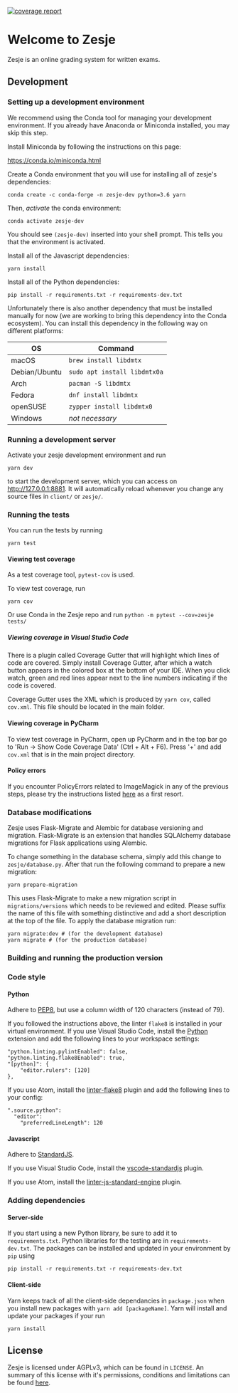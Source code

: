 [![coverage report](https://gitlab.kwant-project.org/works-on-my-machine/zesje/badges/master/coverage.svg)](https://gitlab.kwant-project.org/works-on-my-machine/zesje/commits/pytest-cov)

# Welcome to Zesje

Zesje is an online grading system for written exams.

## Development

### Setting up a development environment
We recommend using the Conda tool for managing your development
environment. If you already have Anaconda or Miniconda installed,
you may skip this step.

Install Miniconda by following the instructions on this page:

https://conda.io/miniconda.html

Create a Conda environment that you will use for installing all
of zesje's dependencies:

    conda create -c conda-forge -n zesje-dev python=3.6 yarn

Then, *activate* the conda environment:

    conda activate zesje-dev

You should see `(zesje-dev)` inserted into your shell prompt.
This tells you that the environment is activated.

Install all of the Javascript dependencies:

    yarn install

Install all of the Python dependencies:

    pip install -r requirements.txt -r requirements-dev.txt

Unfortunately there is also another dependency that must be installed
manually for now (we are working to bring this dependency into the
Conda ecosystem). You can install this dependency in the following way
on different platforms:

| OS            | Command                      |
|---------------|------------------------------|
| macOS         | `brew install libdmtx`       |
| Debian/Ubuntu | `sudo apt install libdmtx0a` |
| Arch          | `pacman -S libdmtx`          |
| Fedora        | `dnf install libdmtx`        |
| openSUSE      | `zypper install libdmtx0`    |
| Windows       | *not necessary*              |



### Running a development server
Activate your zesje development environment and run

    yarn dev

to start the development server, which you can access on http://127.0.0.1:8881.
It will automatically reload whenever you change any source files in `client/`
or `zesje/`.

### Running the tests

You can run the tests by running

    yarn test
    
#### Viewing test coverage

As a test coverage tool, `pytest-cov` is used.

To view test coverage, run

    yarn cov

Or use Conda in the Zesje repo and run `python -m pytest --cov=zesje tests/`

##### Viewing coverage in Visual Studio Code

There is a plugin called Coverage Gutter that will highlight which lines of code are covered.
Simply install Coverage Gutter, after which a watch button appears in the colored box at the bottom of your IDE.
When you click watch, green and red lines appear next to the line numbers indicating if the code is covered.

Coverage Gutter uses the XML which is produced by `yarn cov`, called `cov.xml`. This file should be located in the main folder.

#### Viewing coverage in PyCharm
To view test coverage in PyCharm, open up PyCharm and in the top bar go to 'Run -> Show Code Coverage Data' (Ctrl + Alt + F6).
Press '+' and add `cov.xml` that is in the main project directory.

#### Policy errors

If you encounter PolicyErrors related to ImageMagick in any of the previous steps, please
try the instructions listed
[here](https://alexvanderbist.com/posts/2018/fixing-imagick-error-unauthorized) as
a first resort.

### Database modifications

Zesje uses Flask-Migrate and Alembic for database versioning and migration. Flask-Migrate is an extension that handles SQLAlchemy database migrations for Flask applications using Alembic. 

To change something in the database schema, simply add this change to `zesje/database.py`. After that run the following command to prepare a new migration:

    yarn prepare-migration

This uses Flask-Migrate to make a new migration script in `migrations/versions` which needs to be reviewed and edited. Please suffix the name of this file with something distinctive and add a short description at the top of the file. To apply the database migration run:

    yarn migrate:dev # (for the development database)
    yarn migrate # (for the production database)

### Building and running the production version


### Code style

#### Python
Adhere to [PEP8](https://www.python.org/dev/peps/pep-0008/), but use a column width of 120 characters (instead of 79).

If you followed the instructions above, the linter `flake8` is installed in your virtual environment. If you use Visual Studio Code, install the [Python](https://marketplace.visualstudio.com/items?itemName=ms-python.python) extension and add the following lines to your workspace settings:

    "python.linting.pylintEnabled": false,
    "python.linting.flake8Enabled": true,
    "[python]": {
        "editor.rulers": [120]
    },

If you use Atom, install the [linter-flake8](https://atom.io/packages/linter-flake8) plugin and add the following lines to your config:

    ".source.python":
      "editor":
        "preferredLineLength": 120

#### Javascript
Adhere to [StandardJS](https://standardjs.com/).

If you use Visual Studio Code, install the [vscode-standardjs](https://marketplace.visualstudio.com/items?itemName=chenxsan.vscode-standardjs) plugin.

If you use Atom, install the [linter-js-standard-engine](https://atom.io/packages/linter-js-standard-engine) plugin.

### Adding dependencies

#### Server-side
If you start using a new Python library, be sure to add it to `requirements.txt`. Python libraries for the testing are in `requirements-dev.txt`.
The packages can be installed and updated in your environment by `pip` using

    pip install -r requirements.txt -r requirements-dev.txt


#### Client-side
Yarn keeps track of all the client-side dependancies in `package.json` when you install new packages with `yarn add [packageName]`. Yarn will install and update your packages if your run

    yarn install

## License
Zesje is licensed under AGPLv3, which can be found in `LICENSE`. An summary of this license with it's permissions, conditions and limitations can be found [here](https://choosealicense.com/licenses/agpl-3.0/).
